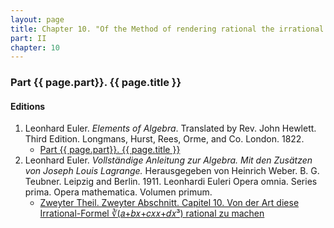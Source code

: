 ```yaml
---
layout: page
title: Chapter 10. "Of the Method of rendering rational the irrational Formula ∛(𝑎+𝑏𝑥+𝑐𝑥𝑥+𝑑𝑥³)"
part: II
chapter: 10
---
```


### Part {{ page.part}}. {{ page.title }}




#### Editions

1. Leonhard Euler. *Elements of Algebra*. Translated by Rev. John Hewlett. Third Edition. Longmans, Hurst, Rees, Orme, and Co. London. 1822.
    - [Part {{ page.part}}. {{ page.title }}](/assets/euler/en/pt-II-10.pdf)
2. Leonhard Euler. *Vollständige Anleitung zur Algebra. Mit den Zusätzen von Joseph Louis Lagrange.* Herausgegeben von Heinrich Weber. B. G. Teubner. Leipzig and Berlin. 1911. Leonhardi Euleri Opera omnia. Series prima. Opera mathematica. Volumen primum.
    - [Zweyter Theil. Zweyter Abschnitt. Capitel 10. Von der Art diese Irrational-Formel ∛(𝑎+𝑏𝑥+𝑐𝑥𝑥+𝑑𝑥³) rational zu machen](/assets/euler/de/II-II-10.pdf)